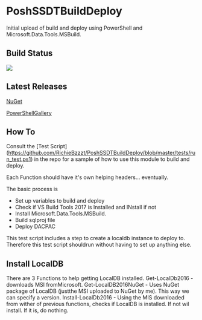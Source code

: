 # PoshSSDTBuildDeploy

Initial upload of build and deploy using PowerShell and Microsoft.Data.Tools.MSBuild.

## Build Status
[<img src="https://bzzztio.visualstudio.com/_apis/public/build/definitions/e986a19c-74f7-4d1f-8316-7f478f3d6646/5/badge"/>](https://bzzztio.visualstudio.com/PoshSSDTBuildDeploy/_apps/hub/ms.vss-ciworkflow.build-ci-hub?_a=edit-build-definition&id=5)

## Latest Releases
[NuGet](https://www.nuget.org/packages/PoshSSDTBuildDeploy/)

[PowerShellGallery](https://www.powershellgallery.com/packages/PoshSSDTBuildDeploy)


## How To 
Consult the [Test Script] (https://github.com/RichieBzzzt/PoshSSDTBuildDeploy/blob/master/tests/run_test.ps1) in the repo for a sample of how to use this module to build and deploy.

Each Function should have it's own helping headers... eventually.

The basic process is 

* Set up variables to build and deploy
* Check if VS Build Tools 2017 is Installed and INstall if not
* Install Microsoft.Data.Tools.MSBuild. 
* Build sqlproj file
* Deploy DACPAC

This test script includes a step to create a localdb instance to deploy to. Therefore this test script shouldrun without having to set up anything else.

## Install LocalDB
There are 3 Functions to help getting LocalDB installed. 
Get-LocalDb2016 -  downloads MSI fromMicrosoft.
Get-LocalDB2016NuGet - Uses NuGet package of LocalDB (justthe MSI uploaded to NuGet by me). This way we can specify a version.
Install-LocalDb2016 - Using the MIS downloaded from wither of previous functions, checks if LocalDB is installed. If not wil install. If it is, do nothing.

